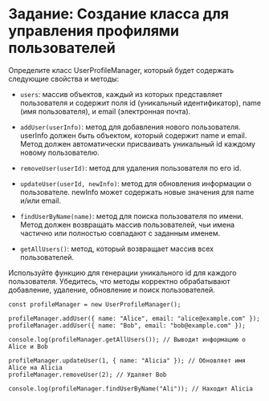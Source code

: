 # Задание: Создание класса для управления профилями пользователей

Определите класс UserProfileManager, который будет содержать следующие свойства и методы:

- `users`: массив объектов, каждый из которых представляет пользователя и содержит поля id (уникальный идентификатор), name (имя пользователя), и email (электронная почта).

* `addUser(userInfo)`: метод для добавления нового пользователя. userInfo должен быть объектом, который содержит name и email. Метод должен автоматически присваивать уникальный id каждому новому пользователю.

* `removeUser(userId)`: метод для удаления пользователя по его id.

* `updateUser(userId, newInfo)`: метод для обновления информации о пользователе. newInfo может содержать новые значения для name и/или email.

* `findUserByName(name)`: метод для поиска пользователя по имени. Метод должен возвращать массив пользователей, чьи имена частично или полностью совпадают с заданным именем.

* `getAllUsers()`: метод, который возвращает массив всех пользователей.

Используйте функцию для генерации уникального id для каждого пользователя.
Убедитесь, что методы корректно обрабатывают добавление, удаление, обновление и поиск пользователей.

```console
const profileManager = new UserProfileManager();

profileManager.addUser({ name: "Alice", email: "alice@example.com" });
profileManager.addUser({ name: "Bob", email: "bob@example.com" });

console.log(profileManager.getAllUsers()); // Выводит информацию о Alice и Bob

profileManager.updateUser(1, { name: "Alicia" }); // Обновляет имя Alice на Alicia
profileManager.removeUser(2); // Удаляет Bob

console.log(profileManager.findUserByName("Ali")); // Находит Alicia
```
